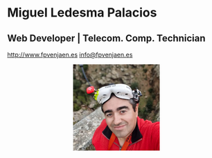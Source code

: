 # Miguel Ledesma Palacios
## Web Developer | Telecom. Comp. Technician

<http://www.fpvenjaen.es>
<info@fpvenjaen.es>

<p align="center">
    <img align="center" src="./img/miguel.webp" width="200" >
</p>